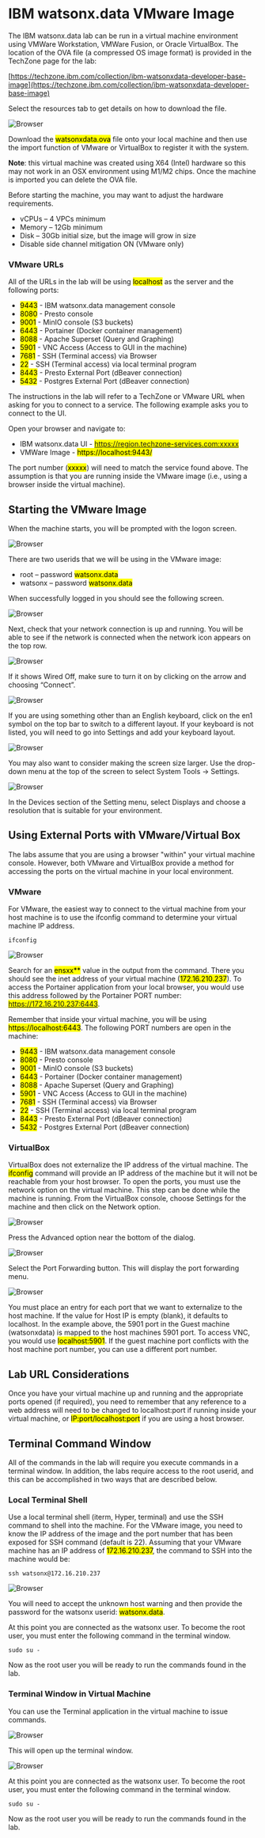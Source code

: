 # IBM watsonx.data VMware Image

The IBM watsonx.data lab can be run in a virtual machine environment using VMWare Workstation, VMWare Fusion, or Oracle VirtualBox. The location of the OVA file (a compressed OS image format) is provided in the TechZone page for the lab:

[https://techzone.ibm.com/collection/ibm-watsonxdata-developer-base-image](https://techzone.ibm.com/collection/ibm-watsonxdata-developer-base-image)

Select the resources tab to get details on how to download the file.

![Browser](wxd-images/techzone-resources.png)

Download the <mark>watsonxdata.ova</mark> file onto your local machine and then use the import function of VMware or VirtualBox to register it with the system. 

**Note**:  this virtual machine was created using X64 (Intel) hardware so this may not work in an OSX environment using M1/M2 chips. Once the machine is imported you can delete the OVA file.

Before starting the machine, you may want to adjust the hardware requirements.

   * vCPUs – 4 VPCs minimum
   * Memory – 12Gb minimum
   * Disk – 30Gb initial size, but the image will grow in size
   * Disable side channel mitigation ON (VMware only)

### VMware URLs 
All of the URLs in the lab will be using <mark>localhost</mark> as the server and the following ports:

   * <mark>9443</mark> - IBM watsonx.data management console
   * <mark>8080</mark> - Presto console
   * <mark>9001</mark> - MinIO console (S3 buckets)
   * <mark>6443</mark> - Portainer (Docker container management)
   * <mark>8088</mark> - Apache Superset (Query and Graphing)
   * <mark>5901</mark> - VNC Access (Access to GUI in the machine)
   * <mark>7681</mark> - SSH (Terminal access) via Browser
   * <mark>22</mark> - SSH (Terminal access) via local terminal program
   * <mark>8443</mark> - Presto External Port (dBeaver connection)
   * <mark>5432</mark> - Postgres External Port (dBeaver connection)

The instructions in the lab will refer to a TechZone or VMware URL when asking for you to connect to a service. The following example asks you to connect to the UI.

Open your browser and navigate to:

   * IBM watsonx.data UI - <mark>https://region.techzone-services.com:xxxxx</mark>
   * VMWare Image - <mark>https://localhost:9443/</mark>

The port number (<mark>xxxxx</mark>) will need to match the service found above. The assumption is that you are running inside the VMware image (i.e., using a browser inside the virtual machine).

## Starting the VMware Image

When the machine starts, you will be prompted with the logon screen.

![Browser](wxd-images/wxd-logon.png)
 
There are two userids that we will be using in the VMware image:

   * root – password <mark>watsonx.data</mark>
   * watsonx – password <mark>watsonx.data</mark>

When successfully logged in you should see the following screen.

![Browser](wxd-images/wxd-main.png)
 
Next, check that your network connection is up and running. You will be able to see if the network is connected when the network icon appears on the top row.

![Browser](wxd-images/wxd-internet.png)
 
If it shows Wired Off, make sure to turn it on by clicking on the arrow and choosing “Connect”.

![Browser](wxd-images/wxd-interneton.png)

If you are using something other than an English keyboard, click on the en1 symbol on the top bar to switch to a different layout. If your keyboard is not listed, you will need to go into Settings and add your keyboard layout.

![Browser](wxd-images/wxd-options.png)

You may also want to consider making the screen size larger. Use the drop-down menu at the top of the screen to select System Tools -> Settings. 

![Browser](wxd-images/wxd-resolution.png)

In the Devices section of the Setting menu, select Displays and choose a resolution that is suitable for your environment.
 
## Using External Ports with VMware/Virtual Box
The labs assume that you are using a browser "within" your virtual machine console. However, both VMware and VirtualBox provide a method for accessing the ports on the virtual machine in your local environment. 

### VMware

For VMware, the easiest way to connect to the virtual machine from your host machine is to use the ifconfig command to determine your virtual machine IP address.
```
ifconfig
```

![Browser](wxd-images/wxd-ipaddress.png)
 
Search for an <mark>ensxx**</mark> value in the output from the command. There you should see the inet address of your virtual machine (<mark>172.16.210.237</mark>). To access the Portainer application from your local browser, you would use this address followed by the Portainer PORT number: <mark>https://172.16.210.237:6443</mark>.

Remember that inside your virtual machine, you will be using <mark>https://localhost:6443</mark>. The following PORT numbers are open in the machine:

   * <mark>9443</mark> - IBM watsonx.data management console
   * <mark>8080</mark> - Presto console
   * <mark>9001</mark> - MinIO console (S3 buckets)
   * <mark>6443</mark> - Portainer (Docker container management)
   * <mark>8088</mark> - Apache Superset (Query and Graphing)
   * <mark>5901</mark> - VNC Access (Access to GUI in the machine)
   * <mark>7681</mark> - SSH (Terminal access) via Browser
   * <mark>22</mark> - SSH (Terminal access) via local terminal program
   * <mark>8443</mark> - Presto External Port (dBeaver connection)
   * <mark>5432</mark> - Postgres External Port (dBeaver connection)

### VirtualBox

VirtualBox does not externalize the IP address of the virtual machine. The <mark>ifconfig</mark> command will provide an IP address of the machine but it will not be reachable from your host browser. To open the ports, you must use the network option on the virtual machine. This step can be done while the machine is running. From the VirtualBox console, choose Settings for the machine and then click on the Network option.

![Browser](wxd-images/vbox-network.png)
 
Press the Advanced option near the bottom of the dialog.

![Browser](wxd-images/vbox-network-1.png)
 
Select the Port Forwarding button. This will display the port forwarding menu.

![Browser](wxd-images/vbox-network-2.png)
 
You must place an entry for each port that we want to externalize to the host machine. If the value for Host IP is empty (blank), it defaults to localhost. In the example above, the 5901 port in the Guest machine (watsonxdata) is mapped to the host machines 5901 port. To access VNC, you would use <mark>localhost:5901</mark>. If the guest machine port conflicts with the host machine port number, you can use a different port number. 

## Lab URL Considerations
Once you have your virtual machine up and running and the appropriate ports opened (if required), you need to remember that any reference to a web address will need to be changed to localhost:port if running inside your virtual machine, or <mark>IP:port/localhost:port</mark> if you are using a host browser.

## Terminal Command Window

All of the commands in the lab will require you execute commands in a terminal window. In addition, the labs require access to the root userid, and this can be accomplished in two ways that are described below.

### Local Terminal Shell

Use a local terminal shell (iterm, Hyper, terminal) and use the SSH command to shell into the machine. For the VMware image, you need to know the IP address of the image and the port number that has been exposed for SSH command (default is 22). Assuming that your VMware machine has an IP address of <mark>172.16.210.237</mark>, the command to SSH into the machine would be:
```
ssh watsonx@172.16.210.237
```
![Browser](wxd-images/ssh-local.png)

You will need to accept the unknown host warning and then provide the password for the watsonx userid: <mark>watsonx.data</mark>.

At this point you are connected as the watsonx user. To become the root user, you must enter the following command in the terminal window.
```
sudo su -
```
Now as the root user you will be ready to run the commands found in the lab.

### Terminal Window in Virtual Machine

You can use the Terminal application in the virtual machine to issue commands. 

![Browser](wxd-images/terminal-vmware-command.png)

This will open up the terminal window.

![Browser](wxd-images/terminal-vmware.png)

At this point you are connected as the watsonx user. To become the root user, you must enter the following command in the terminal window.
```
sudo su -
```

Now as the root user you will be ready to run the commands found in the lab.